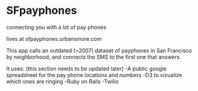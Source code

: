 SFpayphones
===========

connecting you with a lot of pay phones 

lives at sfpayphones.urbansmore.com

This app calls an outdated (~2007) dataset of payphones in San Francisco by neighborhood, and connects the SMS to the first one that answers. 

It uses:
(this section needs to be updated later)
-A public google spreadsheet for the pay phone locations and numbers
-D3 to vizualize which ones are ringing
-Ruby on Rails
-Twilio
